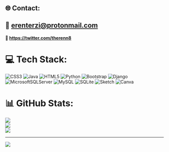 

## 🌐 Contact:
## 📧 erenterzi@protonmail.com
#### 🔷 https://twitter.com/therenn8
# 💻 Tech Stack:
![CSS3](https://img.shields.io/badge/css3-%231572B6.svg?style=for-the-badge&logo=css3&logoColor=white) ![Java](https://img.shields.io/badge/java-%23ED8B00.svg?style=for-the-badge&logo=java&logoColor=white) ![HTML5](https://img.shields.io/badge/html5-%23E34F26.svg?style=for-the-badge&logo=html5&logoColor=white) ![Python](https://img.shields.io/badge/python-3670A0?style=for-the-badge&logo=python&logoColor=ffdd54) ![Bootstrap](https://img.shields.io/badge/bootstrap-%23563D7C.svg?style=for-the-badge&logo=bootstrap&logoColor=white) ![Django](https://img.shields.io/badge/django-%23092E20.svg?style=for-the-badge&logo=django&logoColor=white) ![MicrosoftSQLServer](https://img.shields.io/badge/Microsoft%20SQL%20Sever-CC2927?style=for-the-badge&logo=microsoft%20sql%20server&logoColor=white) ![MySQL](https://img.shields.io/badge/mysql-%2300f.svg?style=for-the-badge&logo=mysql&logoColor=white) ![SQLite](https://img.shields.io/badge/sqlite-%2307405e.svg?style=for-the-badge&logo=sqlite&logoColor=white) ![Sketch](https://img.shields.io/badge/Sketch-FFB387?style=for-the-badge&logo=sketch&logoColor=black) ![Canva](https://img.shields.io/badge/Canva-%2300C4CC.svg?style=for-the-badge&logo=Canva&logoColor=white)
# 📊 GitHub Stats:
![](https://github-readme-stats.vercel.app/api?username=erent8&theme=dark&hide_border=false&include_all_commits=false&count_private=false)<br/>
![](https://github-readme-streak-stats.herokuapp.com/?user=erent8&theme=dark&hide_border=false)<br/>
![](https://github-readme-stats.vercel.app/api/top-langs/?username=erent8&theme=dark&hide_border=false&include_all_commits=false&count_private=false&layout=compact)


---
[![](https://visitcount.itsvg.in/api?id=erent8&icon=0&color=0)](https://visitcount.itsvg.in)

<!-- Proudly created with GPRM ( https://gprm.itsvg.in ) -->

